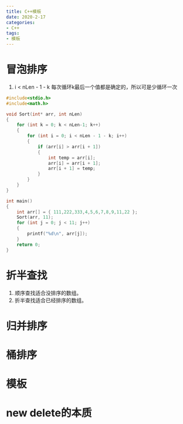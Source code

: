 ```yaml
---
title: C++模板
date: 2020-2-17
categories: 
- C++
tags: 
- 模板
---
```


# 冒泡排序
1. i < nLen - 1 - k 每次循环k最后一个值都是确定的，所以可是少循环一次


```c
#include<stdio.h>
#include<math.h>

void Sort(int* arr, int nLen)
{
	for (int k = 0; k < nLen-1; k++)
	{
		for (int i = 0; i < nLen - 1 - k; i++)
		{
			if (arr[i] > arr[i + 1])
			{
				int temp = arr[i];
				arr[i] = arr[i + 1];
				arr[i + 1] = temp;
			}
		}
	}
}

int main()
{
	int arr[] = { 111,222,333,4,5,6,7,8,9,11,22 };
	Sort(arr, 11);
	for (int j = 0; j < 11; j++)
	{
		printf("%d\n", arr[j]);
	}
	return 0;
}
```

# 折半查找
1. 顺序查找适合没排序的数组。
2. 折半查找适合已经排序的数组。

# 归并排序
# 桶排序
# 模板
# new delete的本质